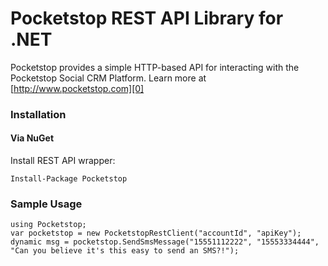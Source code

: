 # Pocketstop REST API Library for .NET

Pocketstop provides a simple HTTP-based API for interacting with the Pocketstop Social CRM Platform. Learn more at [http://www.pocketstop.com][0]

### Installation

#### Via NuGet

Install REST API wrapper:

    Install-Package Pocketstop

### Sample Usage

    using Pocketstop;
    var pocketstop = new PocketstopRestClient("accountId", "apiKey");
    dynamic msg = pocketstop.SendSmsMessage("15551112222", "15553334444", "Can you believe it's this easy to send an SMS?!");

[0]: http://www.Pocketstop.com